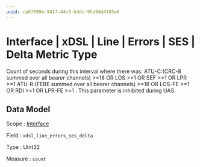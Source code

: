 ```yaml
---
uuid: ca079994-9417-44c8-bddc-95e94d4f85e6
---
```

# Interface | xDSL | Line | Errors | SES | Delta Metric Type

Count of seconds during this interval where there was:
ATU-C:(CRC-8 summed over all bearer channels) >=18 OR
LOS >=1 OR SEF >=1 OR LPR >=1
ATU-R:(FEBE summed over all bearer channels) >=18 OR
LOS-FE >=1 OR RDI >=1 OR LPR-FE >=1 .
This parameter is inhibited during UAS.

## Data Model

Scope
: [Interface](../../../../../../scopes/interface.md)

Field
: `xdsl_line_errors_ses_delta`

Type
: UInt32

Measure
: `count`
